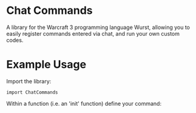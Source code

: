 # Chat Commands
A library for the Warcraft 3 programming language Wurst, allowing you to easily register commands entered via chat, and run your own custom codes.


# Example Usage
Import the library:

```import ChatCommands```

Within a function (i.e. an 'init' function) define your command:
    
